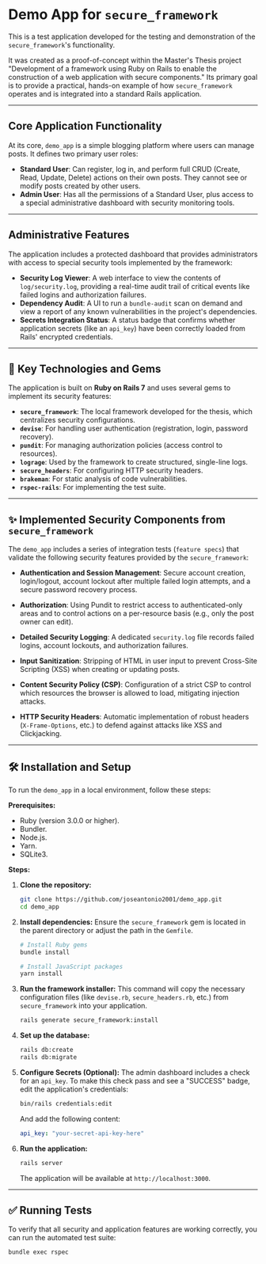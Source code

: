 # Demo App for `secure_framework`

This is a test application developed for the testing and demonstration of the `secure_framework`'s functionality.

It was created as a proof-of-concept within the Master's Thesis project "Development of a framework using Ruby on Rails to enable the construction of a web application with secure components." Its primary goal is to provide a practical, hands-on example of how `secure_framework` operates and is integrated into a standard Rails application.

---

## Core Application Functionality

At its core, `demo_app` is a simple blogging platform where users can manage posts. It defines two primary user roles:

* **Standard User**: Can register, log in, and perform full CRUD (Create, Read, Update, Delete) actions on their own posts. They cannot see or modify posts created by other users.
* **Admin User**: Has all the permissions of a Standard User, plus access to a special administrative dashboard with security monitoring tools.

---

## Administrative Features

The application includes a protected dashboard that provides administrators with access to special security tools implemented by the framework:

* **Security Log Viewer**: A web interface to view the contents of `log/security.log`, providing a real-time audit trail of critical events like failed logins and authorization failures.
* **Dependency Audit**: A UI to run a `bundle-audit` scan on demand and view a report of any known vulnerabilities in the project's dependencies.
* **Secrets Integration Status**: A status badge that confirms whether application secrets (like an `api_key`) have been correctly loaded from Rails' encrypted credentials.

---

## 🚀 Key Technologies and Gems

The application is built on **Ruby on Rails 7** and uses several gems to implement its security features:

* **`secure_framework`**: The local framework developed for the thesis, which centralizes security configurations.
* **`devise`**: For handling user authentication (registration, login, password recovery).
* **`pundit`**: For managing authorization policies (access control to resources).
* **`lograge`**: Used by the framework to create structured, single-line logs.
* **`secure_headers`**: For configuring HTTP security headers.
* **`brakeman`**: For static analysis of code vulnerabilities.
* **`rspec-rails`**: For implementing the test suite.

---

## ✨ Implemented Security Components from `secure_framework`

The `demo_app` includes a series of integration tests (`feature specs`) that validate the following security features provided by the `secure_framework`:

- **Authentication and Session Management**: Secure account creation, login/logout, account lockout after multiple failed login attempts, and a secure password recovery process.

- **Authorization**: Using Pundit to restrict access to authenticated-only areas and to control actions on a per-resource basis (e.g., only the post owner can edit).

- **Detailed Security Logging**: A dedicated `security.log` file records failed logins, account lockouts, and authorization failures.

- **Input Sanitization**: Stripping of HTML in user input to prevent Cross-Site Scripting (XSS) when creating or updating posts.

- **Content Security Policy (CSP)**: Configuration of a strict CSP to control which resources the browser is allowed to load, mitigating injection attacks.

- **HTTP Security Headers**: Automatic implementation of robust headers (`X-Frame-Options`, etc.) to defend against attacks like XSS and Clickjacking.

---

## 🛠️ Installation and Setup

To run the `demo_app` in a local environment, follow these steps:

**Prerequisites:**
* Ruby (version 3.0.0 or higher).
* Bundler.
* Node.js.
* Yarn.
* SQLite3.

**Steps:**

1.  **Clone the repository:**
    ```bash
    git clone https://github.com/joseantonio2001/demo_app.git
    cd demo_app
    ```

2.  **Install dependencies:**
    Ensure the `secure_framework` gem is located in the parent directory or adjust the path in the `Gemfile`.
    ```bash
    # Install Ruby gems
    bundle install

    # Install JavaScript packages
    yarn install
    ```

3.  **Run the framework installer:**
    This command will copy the necessary configuration files (like `devise.rb`, `secure_headers.rb`, etc.) from `secure_framework` into your application.
    ```bash
    rails generate secure_framework:install
    ```

4.  **Set up the database:**
    ```bash
    rails db:create
    rails db:migrate
    ```

5.  **Configure Secrets (Optional):**
    The admin dashboard includes a check for an `api_key`. To make this check pass and see a "SUCCESS" badge, edit the application's credentials:
    ```bash
    bin/rails credentials:edit
    ```
    And add the following content:
    ```YAML
    api_key: "your-secret-api-key-here"
    ```

6.  **Run the application:**
    ```bash
    rails server
    ```
    The application will be available at `http://localhost:3000`.

---

## ✅ Running Tests

To verify that all security and application features are working correctly, you can run the automated test suite:

```bash
bundle exec rspec